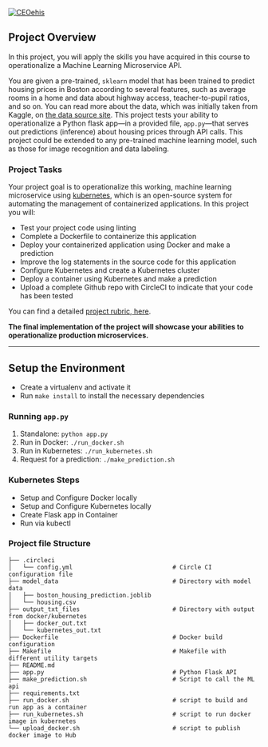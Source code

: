 [![CEOehis](https://circleci.com/gh/CEOehis/nd9991-microservices.svg?style=svg)](https://circleci.com/gh/CEOehis/nd9991-microservices)

## Project Overview

In this project, you will apply the skills you have acquired in this course to operationalize a Machine Learning Microservice API.

You are given a pre-trained, `sklearn` model that has been trained to predict housing prices in Boston according to several features, such as average rooms in a home and data about highway access, teacher-to-pupil ratios, and so on. You can read more about the data, which was initially taken from Kaggle, on [the data source site](https://www.kaggle.com/c/boston-housing). This project tests your ability to operationalize a Python flask app—in a provided file, `app.py`—that serves out predictions (inference) about housing prices through API calls. This project could be extended to any pre-trained machine learning model, such as those for image recognition and data labeling.

### Project Tasks

Your project goal is to operationalize this working, machine learning microservice using [kubernetes](https://kubernetes.io/), which is an open-source system for automating the management of containerized applications. In this project you will:
* Test your project code using linting
* Complete a Dockerfile to containerize this application
* Deploy your containerized application using Docker and make a prediction
* Improve the log statements in the source code for this application
* Configure Kubernetes and create a Kubernetes cluster
* Deploy a container using Kubernetes and make a prediction
* Upload a complete Github repo with CircleCI to indicate that your code has been tested

You can find a detailed [project rubric, here](https://review.udacity.com/#!/rubrics/2576/view).

**The final implementation of the project will showcase your abilities to operationalize production microservices.**

---

## Setup the Environment

* Create a virtualenv and activate it
* Run `make install` to install the necessary dependencies

### Running `app.py`

1. Standalone:  `python app.py`
2. Run in Docker:  `./run_docker.sh`
3. Run in Kubernetes:  `./run_kubernetes.sh`
4. Request for a prediction: `./make_prediction.sh`

### Kubernetes Steps

* Setup and Configure Docker locally
* Setup and Configure Kubernetes locally
* Create Flask app in Container
* Run via kubectl

### Project file Structure

    ├── .circleci
    │   └── config.yml                            # Circle CI configuration file
    ├── model_data                                # Directory with model data
    │   ├── boston_housing_prediction.joblib
    │   └── housing.csv
    ├── output_txt_files                          # Directory with output from docker/kubernetes
    │   ├── docker_out.txt
    │   └── kubernetes_out.txt
    ├── Dockerfile                                # Docker build configuration
    ├── Makefile                                  # Makefile with different utility targets
    ├── README.md
    ├── app.py                                    # Python Flask API
    ├── make_prediction.sh                        # Script to call the ML api
    ├── requirements.txt
    ├── run_docker.sh                             # script to build and run app as a container
    ├── run_kubernetes.sh                         # script to run docker image in kubernetes
    └── upload_docker.sh                          # script to publish docker image to Hub
